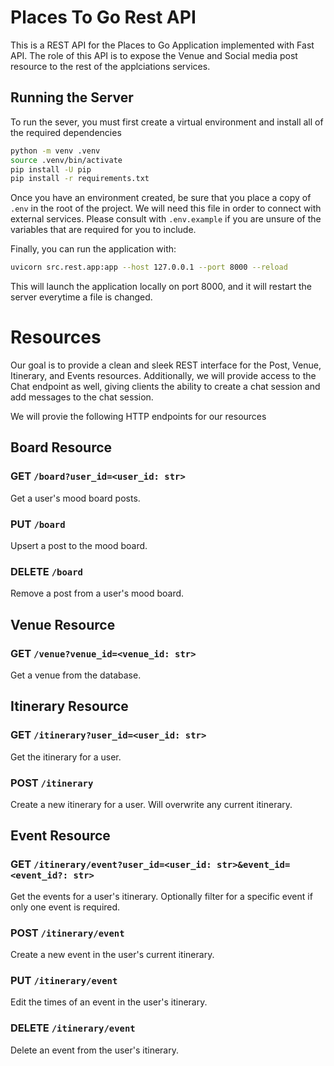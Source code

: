 # Places To Go Rest API

This is a REST API for the Places to Go Application implemented with Fast API.
The role of this API is to expose the Venue and Social media post resource to
the rest of the applciations services.

## Running the Server

To run the sever, you must first create a virtual environment and install all of
the required dependencies

```bash
python -m venv .venv
source .venv/bin/activate
pip install -U pip
pip install -r requirements.txt
```

Once you have an environment created, be sure that you place a copy of `.env` in
the root of the project. We will need this file in order to connect with
external services. Please consult with `.env.example` if you are unsure of the
variables that are required for you to include.

Finally, you can run the application with:

```bash
uvicorn src.rest.app:app --host 127.0.0.1 --port 8000 --reload
```

This will launch the application locally on port 8000, and it will restart the
server everytime a file is changed.

# Resources

Our goal is to provide a clean and sleek REST interface for the Post, Venue,
Itinerary, and Events resources. Additionally, we will provide access to the
Chat endpoint as well, giving clients the ability to create a chat session and
add messages to the chat session.

We will provie the following HTTP endpoints for our resources

## Board Resource

### GET `/board?user_id=<user_id: str>`

Get a user's mood board posts.

### PUT `/board`

Upsert a post to the mood board.

### DELETE `/board`

Remove a post from a user's mood board.

## Venue Resource

### GET `/venue?venue_id=<venue_id: str>`

Get a venue from the database.

## Itinerary Resource

### GET `/itinerary?user_id=<user_id: str>`

Get the itinerary for a user.

### POST `/itinerary`

Create a new itinerary for a user. Will overwrite any current itinerary.

## Event Resource

### GET `/itinerary/event?user_id=<user_id: str>&event_id=<event_id?: str>`

Get the events for a user's itinerary. Optionally filter for a specific event if
only one event is required.

### POST `/itinerary/event`

Create a new event in the user's current itinerary.

### PUT `/itinerary/event`

Edit the times of an event in the user's itinerary.

### DELETE `/itinerary/event`

Delete an event from the user's itinerary.

